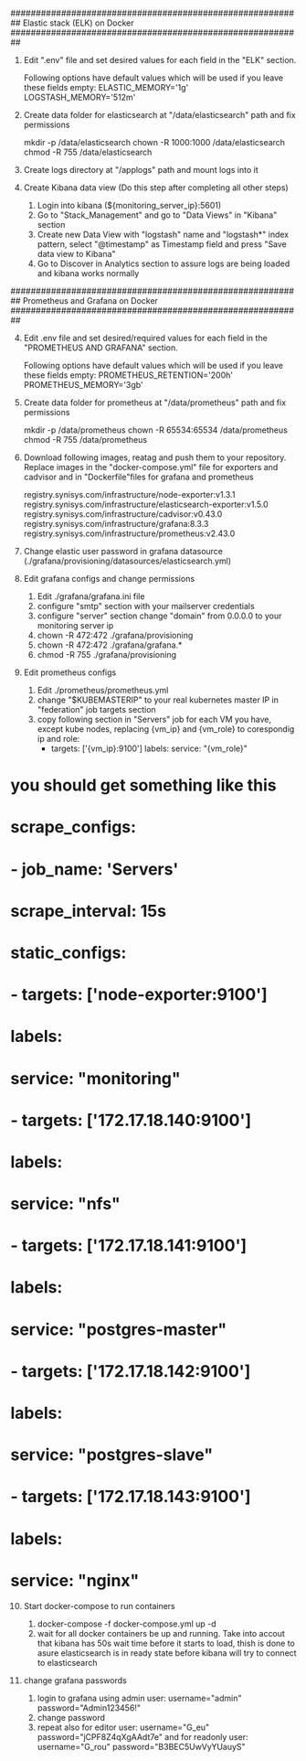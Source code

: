 ########################################################## Elastic stack (ELK) on Docker ##########################################################

1) Edit ".env" file and set desired values for each field in the "ELK" section. 

    Following options have default values which will be used if you leave these fields empty:
    ELASTIC_MEMORY='1g'
    LOGSTASH_MEMORY='512m'

2) Create data folder for elasticsearch at "/data/elasticsearch" path and fix permissions

    mkdir -p /data/elasticsearch
    chown -R 1000:1000 /data/elasticsearch
    chmod -R 755 /data/elasticsearch

3) Create logs directory at "/applogs" path and mount logs into it

12) Create Kibana data view (Do this step after completing all other steps)

    1. Login into kibana (${monitoring_server_ip}:5601)
    2. Go to "Stack_Management" and go to "Data Views" in "Kibana" section
    3. Create new Data View with "logstash" name and "logstash*" index pattern, select "@timestamp" as Timestamp field and press "Save data view to Kibana"
    4. Go to Discover in Analytics section to assure logs are being loaded and kibana works normally





########################################################## Prometheus and Grafana on Docker ##########################################################

4) Edit .env file and set desired/required values for each field in the "PROMETHEUS AND GRAFANA" section.

    Following options have default values which will be used if you leave these fields empty:
    PROMETHEUS_RETENTION='200h'
    PROMETHEUS_MEMORY='3gb'

5) Create data folder for prometheus at "/data/prometheus" path and fix permissions

    mkdir -p /data/prometheus
    chown -R 65534:65534 /data/prometheus
    chmod -R 755 /data/prometheus

6) Download following images, reatag and push them to your repository. Replace images in the "docker-compose.yml" file for exporters and cadvisor and in "Dockerfile"files for grafana and prometheus

    registry.synisys.com/infrastructure/node-exporter:v1.3.1
    registry.synisys.com/infrastructure/elasticsearch-exporter:v1.5.0
    registry.synisys.com/infrastructure/cadvisor:v0.43.0
    registry.synisys.com/infrastructure/grafana:8.3.3
    registry.synisys.com/infrastructure/prometheus:v2.43.0

7) Change elastic user password in grafana datasource (./grafana/provisioning/datasources/elasticsearch.yml)

8) Edit grafana configs and change permissions

    1. Edit ./grafana/grafana.ini file
    2. configure "smtp" section with your mailserver credentials
    3. configure "server" section change "domain" from 0.0.0.0 to your monitoring server ip
    4. chown -R 472:472 ./grafana/provisioning
    5. chown -R 472:472 ./grafana/grafana.*
    6. chmod -R 755 ./grafana/provisioning

9) Edit prometheus configs
    
    1. Edit ./prometheus/prometheus.yml
    2. change "$KUBEMASTERIP" to your real kubernetes master IP in "federation" job targets section
    3. copy following section in "Servers" job for each VM you have, except kube nodes, replacing {vm_ip} and {vm_role} to corespondig ip and role: 
        - targets: ['{vm_ip}:9100']
          labels:
            service: "{vm_role}"

# you should get something like this
#
# scrape_configs:
#  - job_name: 'Servers'
#    scrape_interval: 15s
#    static_configs:
#      - targets: ['node-exporter:9100']
#        labels:
#          service: "monitoring"
#      - targets: ['172.17.18.140:9100']
#        labels:
#          service: "nfs"
#      - targets: ['172.17.18.141:9100']
#        labels:
#          service: "postgres-master"
#      - targets: ['172.17.18.142:9100']
#        labels:
#          service: "postgres-slave"
#      - targets: ['172.17.18.143:9100']
#        labels:
#          service: "nginx"

10) Start docker-compose to run containers

    1. docker-compose -f docker-compose.yml up -d 
    2. wait for all docker containers be up and running. Take into accout that kibana has 50s wait time before it starts to load, thish is done to asure elasticsearch is in ready state before kibana will try to connect to elasticsearch 

11) change grafana passwords

    1. login to grafana using admin user: username="admin" password="Admin123456!"
    2. change password
    3. repeat also for editor user: username="G_eu" password="jCPF8Z4qXgAAdt7e" 
               and for readonly user: username="G_rou" password="B3BEC5UwVyYUauyS"
